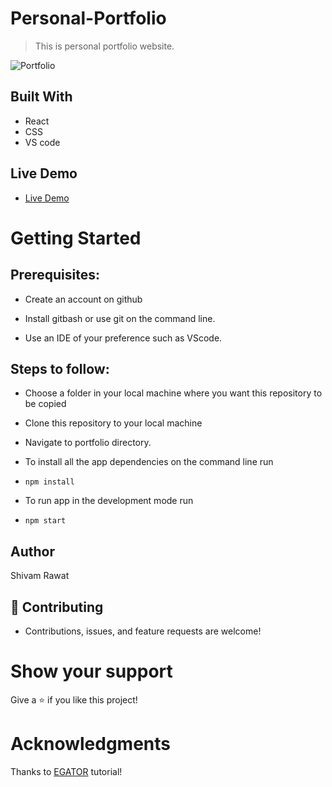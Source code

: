 # Personal-Portfolio
> This is personal portfolio website.

![Portfolio](https://raw.github.com/SHIVAM3263/Portfolio/main/src/assets/Portfolio-screenshot.jpg)

## Built With

- React
- CSS
- VS code

## Live Demo

- [Live Demo](https://portfolio-fp1xuk1bk-shivam-rawats-projects.vercel.app/)


# Getting Started
## Prerequisites:


- Create an account on github

- Install gitbash or use git on the command line.

- Use an IDE of your preference such as VScode.

## Steps to follow:

- Choose a folder in your local machine where you want this repository to be copied

- Clone this repository to your local machine 

- Navigate to portfolio directory.

- To install all the app dependencies on the command line run
- ```
  npm install
  ``` 
- To run app in the development mode run 
- ```
  npm start
  ```


## Author
Shivam Rawat


## 🤝 Contributing
- Contributions, issues, and feature requests are welcome!

# Show your support
Give a ⭐ if you like this project!

# Acknowledgments
Thanks to [EGATOR](https://www.youtube.com/watch?v=G-Cr00UYokU&list=WL&index=55&t=1845s) tutorial!
